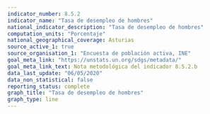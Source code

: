 ```yaml
---
indicator_number: 8.5.2
indicator_name: "Tasa de desempleo de hombres"
national_indicator_description: "Tasa de desempleo de hombres"
computation_units: "Porcentaje"
national_geographical_coverage: Asturias
source_active_1: true
source_organisation_1: "Encuesta de población activa, INE"
goal_meta_link: "https://unstats.un.org/sdgs/metadata/"
goal_meta_link_text: Nota metodológica del indicador 8.5.2.b
data_last_update: "06/05/2020"
data_non_statistical: false
reporting_status: complete
graph_title: "Tasa de desempleo de hombres"
graph_type: line
---
```

